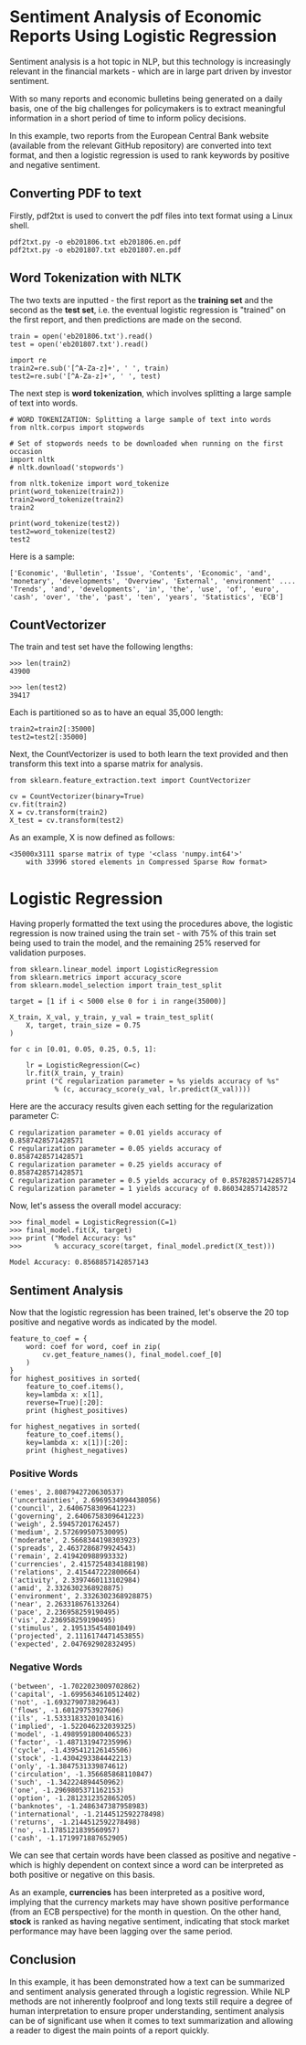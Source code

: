 # Sentiment Analysis of Economic Reports Using Logistic Regression

Sentiment analysis is a hot topic in NLP, but this technology is increasingly relevant in the financial markets - which are in large part driven by investor sentiment.

With so many reports and economic bulletins being generated on a daily basis, one of the big challenges for policymakers is to extract meaningful information in a short period of time to inform policy decisions.

In this example, two reports from the European Central Bank website (available from the relevant GitHub repository) are converted into text format, and then a logistic regression is used to rank keywords by positive and negative sentiment.

## Converting PDF to text

Firstly, pdf2txt is used to convert the pdf files into text format using a Linux shell.

```
pdf2txt.py -o eb201806.txt eb201806.en.pdf
pdf2txt.py -o eb201807.txt eb201807.en.pdf
```

## Word Tokenization with NLTK

The two texts are inputted - the first report as the **training set** and the second as the **test set**, i.e. the eventual logistic regression is "trained" on the first report, and then predictions are made on the second.

```
train = open('eb201806.txt').read()
test = open('eb201807.txt').read()

import re
train2=re.sub('[^A-Za-z]+', ' ', train)
test2=re.sub('[^A-Za-z]+', ' ', test)
```

The next step is **word tokenization**, which involves splitting a large sample of text into words.

```
# WORD TOKENIZATION: Splitting a large sample of text into words
from nltk.corpus import stopwords

# Set of stopwords needs to be downloaded when running on the first occasion
import nltk
# nltk.download('stopwords')

from nltk.tokenize import word_tokenize
print(word_tokenize(train2))
train2=word_tokenize(train2)
train2

print(word_tokenize(test2))
test2=word_tokenize(test2)
test2
```

Here is a sample:

```
['Economic', 'Bulletin', 'Issue', 'Contents', 'Economic', 'and', 'monetary', 'developments', 'Overview', 'External', 'environment' .... 'Trends', 'and', 'developments', 'in', 'the', 'use', 'of', 'euro', 'cash', 'over', 'the', 'past', 'ten', 'years', 'Statistics', 'ECB']
```

## CountVectorizer

The train and test set have the following lengths:

```
>>> len(train2)
43900

>>> len(test2)
39417
```

Each is partitioned so as to have an equal 35,000 length:

```
train2=train2[:35000]
test2=test2[:35000]
```

Next, the CountVectorizer is used to both learn the text provided and then transform this text into a sparse matrix for analysis.

```
from sklearn.feature_extraction.text import CountVectorizer

cv = CountVectorizer(binary=True)
cv.fit(train2)
X = cv.transform(train2)
X_test = cv.transform(test2)
```

As an example, X is now defined as follows:

```
<35000x3111 sparse matrix of type '<class 'numpy.int64'>'
	with 33996 stored elements in Compressed Sparse Row format>
```
  
# Logistic Regression

Having properly formatted the text using the procedures above, the logistic regression is now trained using the train set - with 75% of this train set being used to train the model, and the remaining 25% reserved for validation purposes.

```
from sklearn.linear_model import LogisticRegression
from sklearn.metrics import accuracy_score
from sklearn.model_selection import train_test_split

target = [1 if i < 5000 else 0 for i in range(35000)]

X_train, X_val, y_train, y_val = train_test_split(
    X, target, train_size = 0.75
)

for c in [0.01, 0.05, 0.25, 0.5, 1]:
    
    lr = LogisticRegression(C=c)
    lr.fit(X_train, y_train)
    print ("C regularization parameter = %s yields accuracy of %s" 
           % (c, accuracy_score(y_val, lr.predict(X_val))))
```

Here are the accuracy results given each setting for the regularization parameter C:

```
C regularization parameter = 0.01 yields accuracy of 0.8587428571428571
C regularization parameter = 0.05 yields accuracy of 0.8587428571428571
C regularization parameter = 0.25 yields accuracy of 0.8587428571428571
C regularization parameter = 0.5 yields accuracy of 0.8578285714285714
C regularization parameter = 1 yields accuracy of 0.8603428571428572
```

Now, let's assess the overall model accuracy:

```
>>> final_model = LogisticRegression(C=1)
>>> final_model.fit(X, target)
>>> print ("Model Accuracy: %s" 
>>>        % accuracy_score(target, final_model.predict(X_test)))

Model Accuracy: 0.8568857142857143
```

## Sentiment Analysis

Now that the logistic regression has been trained, let's observe the 20 top positive and negative words as indicated by the model.

```
feature_to_coef = {
    word: coef for word, coef in zip(
        cv.get_feature_names(), final_model.coef_[0]
    )
}
for highest_positives in sorted(
    feature_to_coef.items(), 
    key=lambda x: x[1], 
    reverse=True)[:20]:
    print (highest_positives)
    
for highest_negatives in sorted(
    feature_to_coef.items(), 
    key=lambda x: x[1])[:20]:
    print (highest_negatives)
```

### Positive Words

```
('emes', 2.8087942720630537)
('uncertainties', 2.6969534994438056)
('council', 2.6406758309641223)
('governing', 2.6406758309641223)
('weigh', 2.59457201762457)
('medium', 2.572699507530095)
('moderate', 2.5668344198303923)
('spreads', 2.4637286879924543)
('remain', 2.419420988993332)
('currencies', 2.4157254834188198)
('relations', 2.415447222800664)
('activity', 2.3397460113102984)
('amid', 2.3326302368928875)
('environment', 2.3326302368928875)
('near', 2.263318676133264)
('pace', 2.236958259190495)
('vis', 2.236958259190495)
('stimulus', 2.195135454801049)
('projected', 2.1116174471453855)
('expected', 2.047692902832495)
```

### Negative Words

```
('between', -1.7022023009702862)
('capital', -1.6995634610512402)
('not', -1.693279073829643)
('flows', -1.60129753927606)
('ils', -1.5333183320103416)
('implied', -1.522046232039325)
('model', -1.4989591800406523)
('factor', -1.487131947235996)
('cycle', -1.4395412126145506)
('stock', -1.4304293384442213)
('only', -1.3847531339874612)
('circulation', -1.356685868110847)
('such', -1.342224894450962)
('one', -1.2969805371162153)
('option', -1.2812312352865205)
('banknotes', -1.2486347387958983)
('international', -1.2144512592278498)
('returns', -1.2144512592278498)
('no', -1.1785121839560957)
('cash', -1.1719971887652905)
```

We can see that certain words have been classed as positive and negative - which is highly dependent on context since a word can be interpreted as both positive or negative on this basis.

As an example, **currencies** has been interpreted as a positive word, implying that the currency markets may have shown positive performance (from an ECB perspective) for the month in question. On the other hand, **stock** is ranked as having negative sentiment, indicating that stock market performance may have been lagging over the same period.

## Conclusion

In this example, it has been demonstrated how a text can be summarized and sentiment analysis generated through a logistic regression. While NLP methods are not inherently foolproof and long texts still require a degree of human interpretation to ensure proper understanding, sentiment analysis can be of significant use when it comes to text summarization and allowing a reader to digest the main points of a report quickly.
